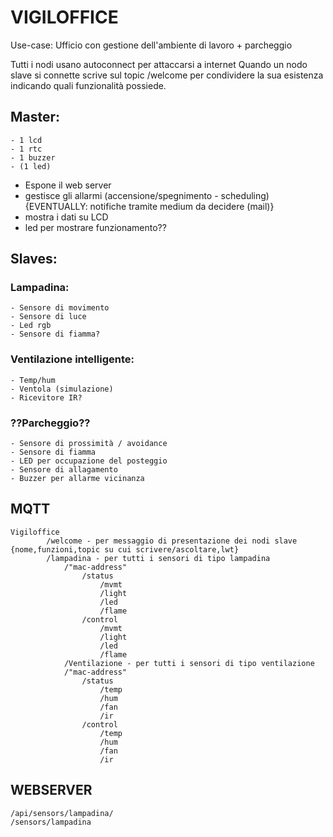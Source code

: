 # VIGILOFFICE

Use-case: Ufficio con gestione dell'ambiente di lavoro + parcheggio


Tutti i nodi usano autoconnect per attaccarsi a internet 
Quando un nodo slave si connette scrive sul topic /welcome per condividere la sua esistenza indicando quali funzionalità possiede.


## Master:
	- 1 lcd
	- 1 rtc
	- 1 buzzer
	- (1 led)
 - Espone il web server
 - gestisce gli allarmi (accensione/spegnimento - scheduling) {EVENTUALLY: notifiche tramite medium da decidere (mail)}
 - mostra i dati su LCD
 - led per mostrare funzionamento??
 

## Slaves:

### Lampadina:
	- Sensore di movimento
	- Sensore di luce
	- Led rgb
	- Sensore di fiamma?	

### Ventilazione intelligente:
	- Temp/hum
	- Ventola (simulazione)
	- Ricevitore IR?

### ??Parcheggio??
	- Sensore di prossimità / avoidance
	- Sensore di fiamma
	- LED per occupazione del posteggio
	- Sensore di allagamento
	- Buzzer per allarme vicinanza


## MQTT
	Vigiloffice
			/welcome - per messaggio di presentazione dei nodi slave {nome,funzioni,topic su cui scrivere/ascoltare,lwt}
			/lampadina - per tutti i sensori di tipo lampadina
				/"mac-address"
					/status
						/mvmt
						/light
						/led
						/flame
					/control
						/mvmt
						/light
						/led
						/flame
				/Ventilazione - per tutti i sensori di tipo ventilazione
				/"mac-address"
					/status
						/temp
						/hum
						/fan
						/ir
					/control
						/temp
						/hum
						/fan
						/ir

## WEBSERVER
	/api/sensors/lampadina/
	/sensors/lampadina
